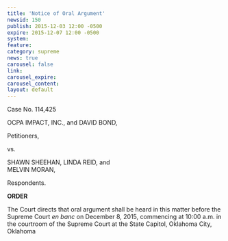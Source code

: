 ```yaml
---
title: 'Notice of Oral Argument'
newsid: 150
publish: 2015-12-03 12:00 -0500
expire: 2015-12-07 12:00 -0500
system: 
feature: 
category: supreme
news: true
carousel: false
link: 
carousel_expire: 
carousel_content: 
layout: default
---
```

<p>Case No. 114,425</p>
<p>OCPA IMPACT, INC., and DAVID BOND,</p>
<p>Petitioners,</p>
<p>vs.</p>
<p>SHAWN SHEEHAN, LINDA REID, and<br>
MELVIN MORAN,<p/>
<p>Respondents.</p>
<p><strong>ORDER</strong></p>
<p>The Court directs that oral argument shall be heard in this matter before the Supreme Court <i>en banc</i> on December 8, 2015, commencing at 10:00 a.m. in the courtroom of the Supreme Court at the State Capitol, Oklahoma City, Oklahoma</p>